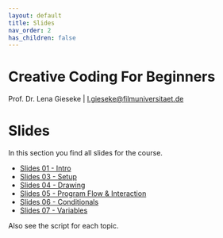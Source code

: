 ```yaml
---
layout: default
title: Slides
nav_order: 2
has_children: false
---
```


# Creative Coding For Beginners
  
Prof. Dr. Lena Gieseke \| l.gieseke@filmuniversitaet.de  
  
# Slides


In this section you find all slides for the course.


* [Slides 01 - Intro](ccfb_ss23_01_intro_slides.html)
* [Slides 03 - Setup](ccfb_ss23_03_setup_slides.html)
* [Slides 04 - Drawing](ccfb_ss23_04_drawing_slides.html)
* [Slides 05 - Program Flow & Interaction](ccfb_ss23_05_flow_slides.html)
* [Slides 06 - Conditionals](ccfb_ss23_06_conditionals_slides.html)
* [Slides 07 - Variables](ccfb_ss23_07_variables_slides.html)
  
  
<!-- 
  
* [Slides 02 - Programming](ccfb_ss23_02_programming_slides.html)
* [How to make pretty things fast?](https://docs.google.com/presentation/d/1q0j_R7iYDaS29MWqqsv_VctMNgsXmgDx7n4VicS-uSk/edit#slide=id.p)
* [Slides 05 - Program Flow](ccfb_ss23_05_flow_slides.html)
* [Slides 06 - Interaction](ccfb_ss23_06_interaction_slides.html) 
* [Slides 07 - Variables](https://docs.google.com/presentation/d/10aYYDVhEb2ty7A-v9lKWyLRTYq8UgC9qBVfainvEs9w/edit?usp=sharing) 
* [Slides 08 - Animation](ccfb_ss23_08_animation_slides.html) 
* [Slides 09 - Loops](ccfb_ss23_09_loops_slides.html) 
* [Slides 10 - Arrays](ccfb_ss23_10_arrays_slides.html) 
* [Slides 11 - Images](ccfb_ss23_11_images_slides.html) 
* [Slides 12 - Functions](ccfb_ss23_12_function_slides.html) 
* [Slides 13 - Libraries](ccfb_ss23_13_libraries_slides.html) 
* [Slides 14 - Wrap-Up](ccfb_ss23_13_wrapup_slides.html)  
  
-->

Also see the script for each topic.

